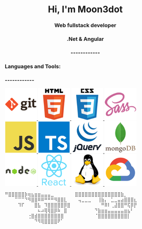 <h1 align="center">Hi, I'm Moon3dot</h1>
<h3 align="center">Web fullstack developer</h3>
<h3 align="center">.Net & Angular</h3>

<h3 align="center">------------</h3>

<h3 align="left">Languages and Tools:</h3>

<h3>------------</h3>
 <a href="https://github.com/moon3dot" target="_blank"> 
        <img src="https://raw.githubusercontent.com/devicons/devicon/master/icons/git/git-original-wordmark.svg" alt="html5" width="100" height="100"/> 
    </a>
    <a href="https://github.com/moon3dot" target="_blank"> 
        <img src="https://raw.githubusercontent.com/devicons/devicon/master/icons/html5/html5-original-wordmark.svg" alt="html5" width="100" height="100"/> 
    </a>
    <a href="https://github.com/moon3dot" target="_blank"> 
        <img src="https://raw.githubusercontent.com/devicons/devicon/master/icons/css3/css3-original-wordmark.svg" alt="css3" width="100" height="100"/> 
    </a>
    <a href="https://github.com/moon3dot" target="_blank">
        <img src="https://raw.githubusercontent.com/devicons/devicon/master/icons/sass/sass-original.svg" alt="sass" width="100" height="100"/>
    </a>
    <a href="https://github.com/moon3dot" target="_blank"> 
        <img src="https://raw.githubusercontent.com/devicons/devicon/master/icons/javascript/javascript-original.svg" alt="javascript" width="100" height="100"/> 
    </a> 
    <a href="https://github.com/moon3dot" target="_blank">
        <img src="https://raw.githubusercontent.com/devicons/devicon/master/icons/typescript/typescript-original.svg" alt="sass" width="100" height="100"/>
    </a>
    <a href="https://github.com/moon3dot" target="_blank">
        <img src="https://raw.githubusercontent.com/devicons/devicon/master/icons/jquery/jquery-original-wordmark.svg" alt="sass" width="100" height="100"/>
    </a> 
    <a href="https://github.com/moon3dot" target="_blank"> 
        <img src="https://raw.githubusercontent.com/devicons/devicon/master/icons/mongodb/mongodb-original-wordmark.svg" alt="mongodb" width="100" height="100"/> 
    <a href="https://github.com/moon3dot" target="_blank">
        <img src="https://raw.githubusercontent.com/devicons/devicon/master/icons/nodejs/nodejs-original-wordmark.svg" alt="nodejs" width="100" height="100"/> 
    </a>
    <a href="https://github.com/moon3dot" target="_blank">
        <img src="https://raw.githubusercontent.com/devicons/devicon/master/icons/react/react-original-wordmark.svg" alt="react" width="100" height="100"/>
    </a>
    <a href="https://github.com/moon3dot" target="_blank">
        <img src="https://raw.githubusercontent.com/devicons/devicon/master/icons/linux/linux-original.svg" alt="linux" width="100" height="100"/> 
    </a>
    <a href="https://cloud.google.com/" target="_blank"> 
        <img src="https://raw.githubusercontent.com/devicons/devicon/master/icons/googlecloud/googlecloud-original.svg" alt="google cloud" width="100" height="100"/>
    </a>
 
 <p>
  ⠛⣿⣿⣿⣿⣿⡷⢶⣦⣶⣶⣤⣤⣤⣀⠀⠀⠀
 ⠀⠀⠀⣿⣿⣿⣿⣿⣿⣿⣿⣿⣿⣿⣿⣿⣿⣷⡀⠀
 ⠀⠀⠀⠉⠉⠉⠙⠻⣿⣿⠿⠿⠛⠛⠛⠻⣿⣿⣇⠀
 ⠀⠀⢤⣀⣀⣀⠀⠀⢸⣷⡄⠀⣁⣀⣤⣴⣿⣿⣿⣆
 ⠀⠀⠀⠀⠹⠏⠀⠀⠀⣿⣧⠀⠹⣿⣿⣿⣿⣿⡿⣿
 ⠀⠀⠀⠀⠀⠀⠀⠀⠀⠛⠿⠇⢀⣼⣿⣿⠛⢯⡿⡟
 ⠀⠀⠀⠀⠀⠀⠀⠀⠀⠀⠦⠴⢿⢿⣿⡿⠷⠀⣿⠀
 ⠀⠀⠀⠀⠀⠀⠀⠙⣷⣶⣶⣤⣤⣤⣤⣤⣶⣦⠃⠀
 ⠀⠀⠀⠀⠀⠀⠀⢐⣿⣾⣿⣿⣿⣿⣿⣿⣿⣿⠀⠀
 ⠀⠀⠀⠀⠀⠀⠀⠈⣿⣿⣿⣿⣿⣿⣿⣿⣿⡇⠀⠀
 ⠀⠀⠀⠀⠀⠀⠀⠀⠀⠙⠻⢿⣿⣿⣿⣿⠟⠁
 </p>
    

